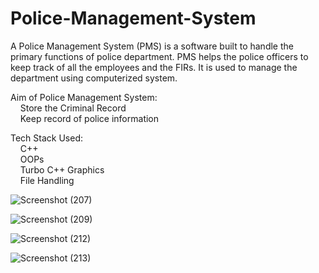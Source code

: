 # Police-Management-System
A Police Management System (PMS) is a software built to handle the primary functions of police department. PMS helps the police officers to keep track of all the employees and the FIRs. It is used to manage the department using computerized system.

Aim of Police Management System:   <br>
  &nbsp;&nbsp;&nbsp; Store the Criminal Record <br>
  &nbsp;&nbsp;&nbsp; Keep record of police information
   
Tech Stack Used: <br>
  &nbsp;&nbsp;&nbsp; C++ <br>
  &nbsp;&nbsp;&nbsp; OOPs <br>
  &nbsp;&nbsp;&nbsp; Turbo C++ Graphics <br>
  &nbsp;&nbsp;&nbsp; File Handling <br>

![Screenshot (207)](https://user-images.githubusercontent.com/113262760/226755325-d7fe541b-8094-4730-aedf-a90f6bc7cdd7.png)


![Screenshot (209)](https://user-images.githubusercontent.com/113262760/226755367-dad47ab1-7b1f-494b-a332-870491b4bd13.png)


![Screenshot (212)](https://user-images.githubusercontent.com/113262760/226755485-0163843c-bac6-4016-a64d-ea11543627ed.png)


![Screenshot (213)](https://user-images.githubusercontent.com/113262760/226755391-5a978f53-f3b8-448a-ad61-3553df1fed74.png)



